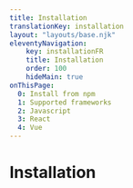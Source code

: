 ```yaml
---
title: Installation
translationKey: installation
layout: "layouts/base.njk"
eleventyNavigation:
    key: installationFR
    title: Installation
    order: 100
    hideMain: true
onThisPage:
  0: Install from npm
  1: Supported frameworks
  2: Javascript
  3: React
  4: Vue 
---
```


# Installation

